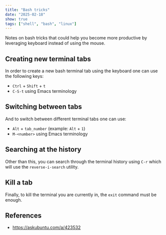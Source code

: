 ```yaml
---
title: "Bash tricks"
date: "2025-02-18"
show: true
tags: ["shell", "bash", "linux"]
---
```


Notes on bash tricks that could help you become more productive by leveraging
keyboard instead of using the mouse.

## Creating new terminal tabs

In order to create a new bash terminal tab using the keyboard one can use the
following keys:

-   `Ctrl` + `Shift` + `t`
-   `C-S-t` using Emacs terminology

## Switching between tabs

And to switch between different terminal tabs one can use:

-   `Alt` + `tab_number` (example: `Alt` + `1`)
-   `M-<number>` using Emacs terminology

## Searching at the history

Other than this, you can search through the terminal history using `C-r` which
will use the `reverse-i-search` utility.

## Kill a tab

Finally, to kill the terminal you are currently in, the `exit` command must be
enough.

## References

-   <https://askubuntu.com/a/423532>
